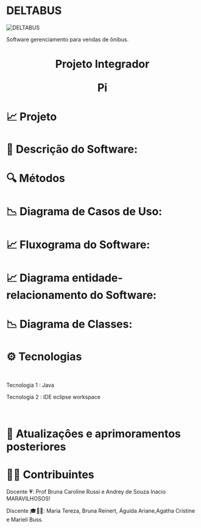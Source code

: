 # DELTABUS

![DELTABUS](https://github.com/BrunaReinert17/Pi2-deltabus/assets/111304031/029c8cda-555d-40cb-93d4-96292974bebe)


Software gerenciamento para vendas de ônibus.


# <p align="center" >Projeto Integrador</p><p align="center" > Pi</p> 

# 📈 Projeto 

# 📃 Descrição do Software:

# 🔍 Métodos 


# 📉 Diagrama de Casos de Uso:

# 📈 Fluxograma do Software:

# 📈 Diagrama entidade-relacionamento do Software:

# 📉 Diagrama de Classes:

# ⚙️ Tecnologias 
<br>
<p>Tecnologia 1 : Java </p>
<p>Tecnologia 2 : IDE eclipse workspace</p></br>

# 🔮 Atualizaçôes e aprimoramentos posteriores 

#  👨‍💻  Contribuintes

<p align="left" >Docente 💗: Prof Bruna Caroline Russi e Andrey de Souza Inacio MARAVILHOSOS!</p>
<p align="left" >Discente 🎓🤘🏻: Maria Tereza, Bruna Reinert, Águida Ariane,Agatha Cristine e Marieli Buss.</p>
